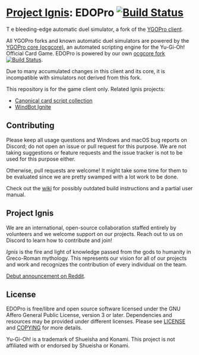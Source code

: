 # [Project Ignis](https://github.com/ProjectIgnis): EDOPro [![Build Status](https://travis-ci.org/edo9300/edopro.svg?branch=master)](https://travis-ci.org/edo9300/edopro)

T e bleeding-edge automatic duel simulator, a fork of the [YGOPro client](https://github.com/Fluorohydride/ygopro).

All YGOPro forks and known automatic duel simulators are powered by the [YGOPro core (ocgcore)](https://github.com/Fluorohydride/ygopro-core), an automated scripting engine for the Yu-Gi-Oh! Official Card Game. EDOPro is powered by our own [ocgcore fork](https://github.com/edo9300/ygopro-core) [![Build Status](https://travis-ci.org/edo9300/ygopro-core.svg?branch=master)](https://travis-ci.org/edo9300/ygopro-core).

Due to many accumulated changes in this client and its core, it is incompatible with simulators not derived from this fork.

This repository is for the game client only. Related Ignis projects:
- [Canonical card script collection](https://github.com/ProjectIgnis/CardScripts)
- [WindBot Ignite](https://github.com/ProjectIgnis/windbot/)

## Contributing

Please keep all usage questions and Windows and macOS bug reports on Discord; do not open an issue or pull request for this purpose.
We are not taking suggestions or feature requests and the issue tracker is not to be used for this purpose either.

Otherwise, pull requests are welcome! It might take some time for them to be evaluated since we are pretty swamped with a lot work to be done.

Check out the [wiki](https://github.com/edo9300/edopro/wiki/) for possibly outdated build instructions and a partial user manual.

## Project Ignis

We are an international, open-source collaboration staffed entirely by volunteers and we welcome support on our projects.
Reach out to us on Discord to learn how to contribute and join!

_Ignis_ is the fire and light of knowledge passed from the gods to humanity in Greco-Roman mythology.
This represents our vision for all of our projects and work and recognizes the contribution of every individual on the team.

[Debut announcement on Reddit](https://www.reddit.com/r/yugioh/comments/fvdn7v/presenting_project_ignis_edopro_the_opensource/).

## License

EDOPro is free/libre and open source software licensed under the GNU Affero General Public License, version 3 or later.
Dependencies and resources may be provided under different licenses.
Please see [LICENSE](https://github.com/edo9300/edopro/blob/master/LICENSE) and [COPYING](https://github.com/edo9300/edopro/blob/master/COPYING) for more details.

Yu-Gi-Oh! is a trademark of Shueisha and Konami. This project is not affiliated with or endorsed by Shueisha or Konami.
